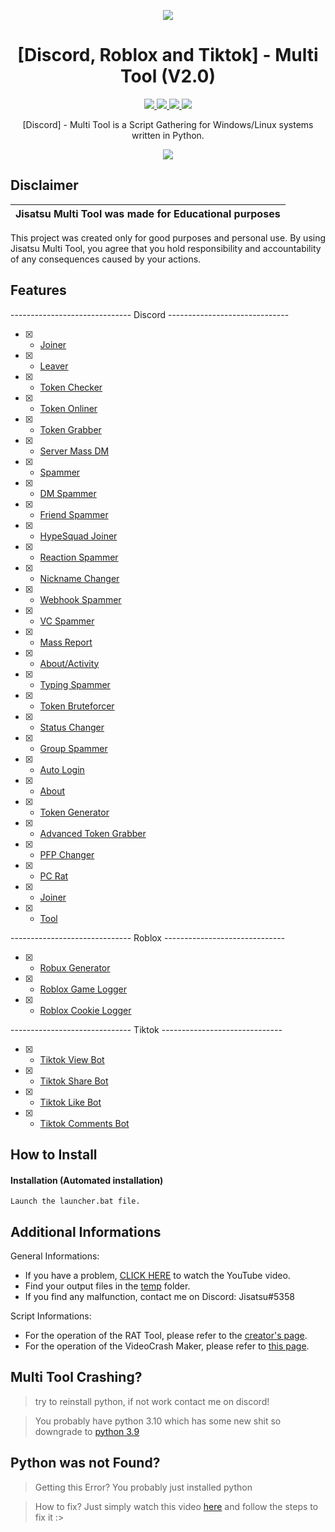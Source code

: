 
<p align="center">
  <img src="https://cdn.discordapp.com/attachments/996956106628800575/997027163960250450/waneella-pixel-art.gif">
</p>

<h1 align="center">[Discord, Roblox and Tiktok] - Multi Tool (V2.0)</h1>
<p align="center">
  <a href="https://github.com/Jixatsu/Multi-Tools/blob/main/LICENSE">
    <img src="https://img.shields.io/badge/License-MIT-important">
  </a>
  <a href="https://www.python.org">
    <img src="https://img.shields.io/badge/Python-3.9-informational.svg">
  </a>
  <a href="[[https://github.com/AstraaDev/Discord-All-Tools-In-One](https://github.com/xJisatsu/Multi-Tools-V2)](https://github.com/xJisatsu/Multi-Tools-V2)">
    <img src="https://img.shields.io/badge/covarage-95%25-green">
  </a>
  <a href="https://github.com/xJisatsu">
    <img src="https://gpvc.arturio.dev/xJisatsu">
  </a>
</p>

<p align="center">
  [Discord] - Multi Tool is a Script Gathering for Windows/Linux systems written in Python.
</p>

<p align="center">
  <img src="https://cdn.discordapp.com/attachments/1000770398931136592/1049946147231383582/waneella-pixel-art.gif">
</p>

## Disclaimer

|Jisatsu Multi Tool was made for Educational purposes|
|-------------------------------------------------|
This project was created only for good purposes and personal use.
By using Jisatsu Multi Tool, you agree that you hold responsibility and accountability of any consequences caused by your actions.

## Features

------------------------------ Discord ------------------------------
- [x] - [Joiner]()
- [x] - [Leaver]()
- [x] - [Token Checker]()
- [x] - [Token Onliner]()
- [x] - [Token Grabber]()
- [x] - [Server Mass DM]()
- [x] - [Spammer]()
- [x] - [DM Spammer]()
- [x] - [Friend Spammer]()
- [x] - [HypeSquad Joiner]()
- [x] - [Reaction Spammer]()
- [x] - [Nickname Changer]()
- [x] - [Webhook Spammer]()
- [x] - [VC Spammer]()
- [x] - [Mass Report]()
- [x] - [About/Activity]()
- [x] - [Typing Spammer]()
- [x] - [Token Bruteforcer]()
- [x] - [Status Changer]()
- [x] - [Group Spammer]()
- [x] - [Auto Login]()
- [x] - [About]()
- [x] - [Token Generator]()
- [x] - [Advanced Token Grabber]()
- [x] - [PFP Changer]()
- [x] - [PC Rat]()
- [x] - [Joiner]()
- [x] - [Tool]()

------------------------------ Roblox ------------------------------
- [x] - [Robux Generator]()
- [x] - [Roblox Game Logger]()
- [x] - [Roblox Cookie Logger]()

------------------------------ Tiktok ------------------------------
- [x] - [Tiktok View Bot]()
- [x] - [Tiktok Share Bot]()
- [x] - [Tiktok Like Bot]()
- [x] - [Tiktok Comments Bot]()

## How to Install

#### Installation (Automated installation)
```
Launch the launcher.bat file.
```

## Additional Informations
General Informations:
- If you have a problem, [CLICK HERE](https://www.youtube.com/watch?v=27-Swg_MUNw&t=16s) to watch the YouTube video.
- Find your output files in the  [temp](/temp) folder.
- If you find any malfunction, contact me on Discord: Jisatsu#5358

Script Informations:
- For the operation of the RAT Tool, please refer to the [creator's page](https://github.com/moom825/Discord-RAT).
- For the operation of the VideoCrash Maker, please refer to [this page](https://github.com/AstraaDev/Discord-VideoCrashMaker).

## Multi Tool Crashing?

> try to reinstall python, if not work contact me on discord!

> You probably have python 3.10 which has some new shit so downgrade to [python 3.9](https://www.python.org/downloads/release/python-397/)

## Python was not Found?

> Getting this Error? You probably just installed python

> How to fix? Just simply watch this video [here](https://youtu.be/uBnbVqUmZaQ) and follow the steps to fix it :>



